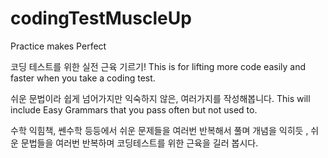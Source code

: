 # codingTestMuscleUp
Practice makes Perfect

코딩 테스트를 위한 실전 근육 기르기! 
This is for lifting more code easily and faster when you take a coding test.

쉬운 문법이라 쉽게 넘어가지만 익숙하지 않은, 여러가지를 작성해봅니다.
This will include Easy Grammars that you pass often but not used to. 

수학 익힘책, 쎈수학 등등에서 쉬운 문제들을 여러번 반복해서 풀며 개념을 익히듯 ,
쉬운 문법들을 여러번 반복하며 코딩테스트를 위한 근육을 길러 봅시다. 

